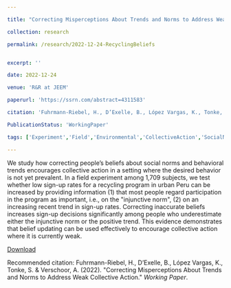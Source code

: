 ```yaml
---

title: "Correcting Misperceptions About Trends and Norms to Address Weak Collective Action"

collection: research

permalink: /research/2022-12-24-RecyclingBeliefs


excerpt: ''

date: 2022-12-24

venue: 'R&R at JEEM'

paperurl: 'https://ssrn.com/abstract=4311583'

citation: 'Fuhrmann-Riebel, H., D’Exelle, B., López Vargas, K., Tonke, S. & Verschoor, A. (2022). &quot;Correcting Misperceptions About Trends and Norms to Address Weak Collective Action.&quot; <i>Working Paper</i>.'

PublicationStatus: 'WorkingPaper'

tags: ['Experiment','Field','Environmental','CollectiveAction','SocialNorms','Beliefs']

---
```

We study how correcting people’s beliefs about social norms and behavioral trends encourages collective action in a setting where the desired behavior is not yet prevalent. In a field experiment among 1,709 subjects, we test whether low sign-up rates for a recycling program in urban Peru can be increased by providing information (1) that most people regard participation in the program as important, i.e., on the "injunctive norm", (2) on an increasing recent trend in sign-up rates. Correcting inaccurate beliefs increases sign-up decisions significantly among people who underestimate either the injunctive norm or the positive trend. This evidence demonstrates that belief updating can be used effectively to encourage collective action where it is currently weak.

[Download](https://ssrn.com/abstract=4311583)

Recommended citation: Fuhrmann-Riebel, H., D’Exelle, B., López Vargas, K., Tonke, S. & Verschoor, A. (2022). &quot;Correcting Misperceptions About Trends and Norms to Address Weak Collective Action.&quot; <i>Working Paper</i>.
